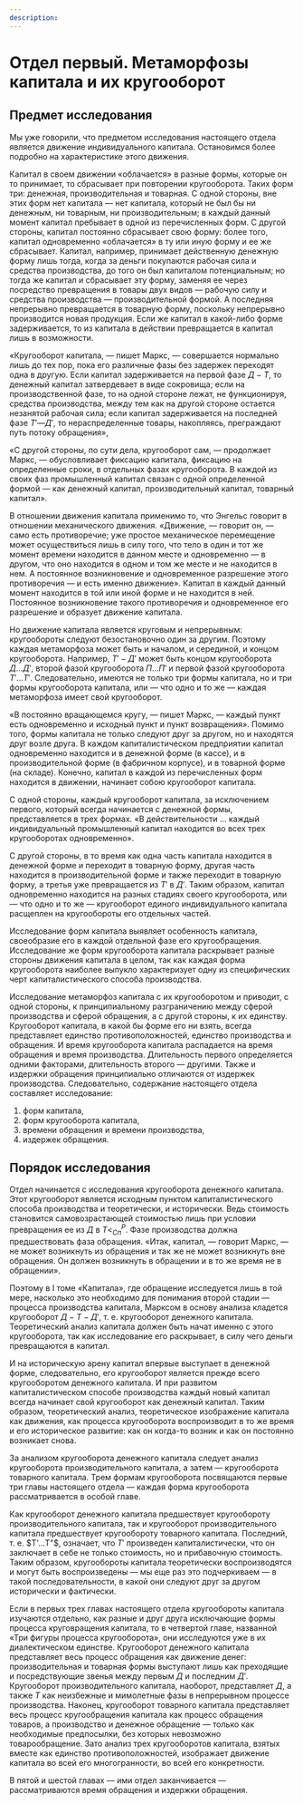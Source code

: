 ```yaml
---
description:
---
```


# Отдел первый. Метаморфозы капитала и их кругооборот

## Предмет исследования

Мы уже говорили, что предметом исследования настоящего отдела является движение индивидуального капитала. Остановимся более подробно на характеристике этого движения.

Капитал в своем движении «облачается» в разные формы, которые он то принимает, то сбрасывает при повторении кругооборота. Таких форм три: денежная, производительная и товарная. С одной стороны, вне этих форм нет капитала — нет капитала, который не был бы ни денежным, ни товарным, ни производительным; в каждый данный момент капитал пребывает в одной из перечисленных форм. С другой стороны, капитал постоянно сбрасывает свою форму: более того, капитал одновременно «облачается» в ту или иную форму и ее же сбрасывает. Капитал, например, принимает действенную денежную форму лишь тогда, когда за деньги покупаются рабочая сила и средства производства, до того он был капиталом потенциальным; но тогда же капитал и сбрасывает эту форму, заменяя ее через посредство превращения в товары двух видов — рабочую силу и средства производства — производительной формой. А последняя непрерывно превращается в товарную форму, поскольку непрерывно производится новая продукция. Если же капитал в какой-либо форме задерживается, то из капитала в действии превращается в капитал лишь в возможности.

«Кругооборот капитала, — пишет Маркс, — совершается нормально лишь до тех пор, пока его различные фазы без задержек переходят одна в другую. Если капитал задерживается на первой фазе $Д-Т$, то денежный капитал затвердевает в виде сокровища; если на производственной фазе, то на одной стороне лежат, не функционируя, средства производства, между тем как на другой стороне остается незанятой рабочая сила; если капитал задерживается на последней фазе $Т'— Д'$, то нераспределенные товары, накопляясь, преграждают путь потоку обращения»,

«С другой стороны, по сути дела, кругооборот сам, — продолжает Маркс, — обусловливает фиксацию капитала, фиксацию на определенные сроки, в отдельных фазах кругооборота. В каждой из своих фаз промышленный капитал связан с одной определенной формой — как денежный капитал, производительный капитал, товарный капитал».

В отношении движения капитала применимо то, что Энгельс говорит в отношении механического движения. «Движение, — говорит он, — само есть противоречие; уже простое механическое перемещение может осуществиться лишь в силу того, что тело в один и тот же момент времени находится в данном месте и одновременно — в другом, что оно находится в одном и том же месте и не находится в нем. А постоянное возникновение и одновременное разрешение этого противоречия — и есть именно движение». Капитал в каждый данный момент находится в той или иной форме и не находится в ней. Постоянное возникновение такого противоречия и одновременное его разрешение и образует движение капитала.

Но движение капитала является круговым и непрерывным: кругообороты следуют безостановочно один за другим. Поэтому каждая метаморфоза может быть и началом, и серединой, и концом кругооборота. Например, $Т'-Д'$ может быть концом кругооборота $Д...Д'$, второй фазой кругооборота $П...П'$ и первой фазой кругооборота $Т'...Т'$. Следовательно, имеются не только три формы капитала, но и три формы кругооборота капитала, или — что одно и то же — каждая метаморфоза имеет свой кругооборот.

«В постоянно вращающемся кругу, — пишет Маркс, — каждый пункт есть одновременно и исходный пункт и пункт возвращения». Помимо того, формы капитала не только следуют друг за другом, но и находятся друг возле друга. В каждом капиталистическом предприятии капитал одновременно находится и в денежной форме (в кассе), и в производительной форме (в фабричном корпусе), и в товарной форме (на складе). Конечно, капитал в каждой из перечисленных форм находится в движении, начинает собою кругооборот капитала.

С одной стороны, каждый кругооборот капитала, за исключением первого, который всегда начинается с денежной формы, представляется в трех формах. «В действительности ... каждый индивидуальный промышленный капитал находится во всех трех кругооборотах одновременно».

С другой стороны, в то время как одна часть капитала находится в денежной форме и переходит в товарную форму, другая часть находится в производительной форме и также переходит в товарную форму, а третья уже превращается из $Т'$ в $Д'$. Таким образом, капитал одновременно находится на разных стадиях своего кругооборота, или — что одно и то же — кругооборот единого индивидуального капитала расщеплен на кругообороты его отдельных частей.

Исследование форм капитала выявляет особенность капитала, своеобразие его в каждой отдельной фазе его кругообращения. Исследование же форм кругооборота капитала раскрывает разные стороны движения капитала в целом, так как каждая форма кругооборота наиболее выпукло характеризует одну из специфических черт капиталистического способа производства.

Исследование метаморфоз капитала с их кругооборотом и приводит, с одной стороны, к принципиальному разграничению между сферой производства и сферой обращения, а с другой стороны, к их единству. Кругооборот капитала, в какой бы форме его ни взять, всегда представляет единство противоположностей, единство производства и обращения. И время кругооборота капитала распадается на время обращения и время производства. Длительность первого определяется одними факторами, длительность второго — другими. Также и издержки обращения принципиально отличаются от издержек производства. Следовательно, содержание настоящего отдела составляет исследование:

1. форм капитала,
2. форм кругооборота капитала,
3. времени обращения и времени производства,
4. издержек обращения.

## Порядок исследования

Отдел начинается с исследования кругооборота денежного капитала. Этот кругооборот является исходным пунктом капиталистического способа производства и теоретически, и исторически. Ведь стоимость становится самовозрастающей стоимостью лишь при условии превращения ее из $Д$ в $Т<^Р_{Сп}$. Фазе производства должна предшествовать фаза обращения. «Итак, капитал, — говорит Маркс, — не может возникнуть из обращения и так же не может возникнуть вне обращения. Он должен возникнуть в обращении и в то же время не в обращении».

Поэтому в I томе «Капитала», где обращение исследуется лишь в той мере, насколько это необходимо для понимания второй стадии — процесса производства капитала, Марксом в основу анализа кладется кругооборот $Д-Т-Д'$, т. е. кругооборот денежного капитала. Теоретический анализ капитала должен быть начат именно с этого кругооборота, так как исследование его раскрывает, в силу чего деньги превращаются в капитал.

И на историческую арену капитал впервые выступает в денежной форме, следовательно, его кругооборот является прежде всего кругооборотом денежного капитала. И при развитом капиталистическом способе производства каждый новый капитал всегда начинает свой кругооборот как денежный капитал. Таким образом, теоретический анализ, теоретическое изображение капитала как движения, как процесса кругооборота воспроизводит в то же время и его историческое развитие: как он когда-то возник и как он постоянно возникает снова.

За анализом кругооборота денежного капитала следует анализ кругооборота производительного капитала, а затем — кругооборота товарного капитала. Трем формам кругооборота посвящаются первые три главы настоящего отдела — каждая форма кругооборота рассматривается в особой главе.

Как кругооборот денежного капитала предшествует кругообороту производительного капитала, так и кругооборот производительного капитала предшествует кругообороту товарного капитала. Последний, т. е. $Т'...Т"$, означает, что $Т'$ произведен капиталистически, что он заключает в себе не только стоимость, но и прибавочную стоимость. Таким образом, кругообороты капитала теоретически воспроизводятся и могут быть воспроизведены — мы еще раз это подчеркиваем — в такой последовательности, в какой они следуют друг за другом исторически и фактически.

Если в первых трех главах настоящего отдела кругообороты капитала изучаются отдельно, как разные и друг друга исключающие формы процесса круговращения капитала, то в четвертой главе, названной «Три фигуры процесса кругооборота», они исследуются уже в их диалектическом единстве. Кругооборот денежного капитала представляет весь процесс обращения как движение денег: производительная и товарная формы выступают лишь как преходящие и посредствующие звенья между первым $Д$ и последним $Д'$. Кругооборот производительного капитала, наоборот, представляет $Д$, а также $Т$ как неизбежные и мимолетные фазы в непрерывном процессе производства. Наконец, кругооборот товарного капитала представляет весь процесс кругообращения капитала как процесс обращения товаров, а производство и денежное обращение — только как необходимые предпосылки, без которых невозможно товарообращение. Зато анализ трех кругооборотов капитала, взятых вместе как единство противоположностей, изображает движение капитала во всей его многогранности, во всей его конкретности.

В пятой и шестой главах — ими отдел заканчивается — рассматриваются время обращения и издержки обращения.
